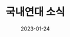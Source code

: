 ---
title: 국내연대 소식
date: 2023-01-24
banner:
  title:
  summary:
  imageLink: https://r2.womenandwar.net/2022/06/%EC%84%B8%EA%B3%84%EC%8B%9C%EB%AF%BC%EC%84%B1%EB%AA%85-%EB%B9%84%EC%9C%A8-%EC%88%98%EC%A0%95-002.png
  itemLink:
---